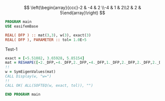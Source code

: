 $$
\left(\begin{array}{ccc}-2 & -4 & 2 \\-4 & 1 & 2\\2 & 2 & 5\end{array}\right)
$$

```fortran
PROGRAM main
USE easifemBase
```

```fortran
REAL( DFP ) :: mat(3,3), w(3), exact(3)
REAL( DFP ), PARAMETER :: tol= 1.0E-5
```

Test-1

```fortran
exact = [-5.51082, 3.65928, 5.85154]
mat = RESHAPE([-2._DFP,-4._DFP,2._DFP,-4._DFP,1._DFP,2._DFP,2._DFP,2._DFP,5._DFP], [3,3])
!!
w = SymEigenValues(mat)
CALL Display(w, "w=")
!!
CALL OK( ALL(SOFTEQ(w, exact, tol)), "")
```

```fortran
END PROGRAM main
```
